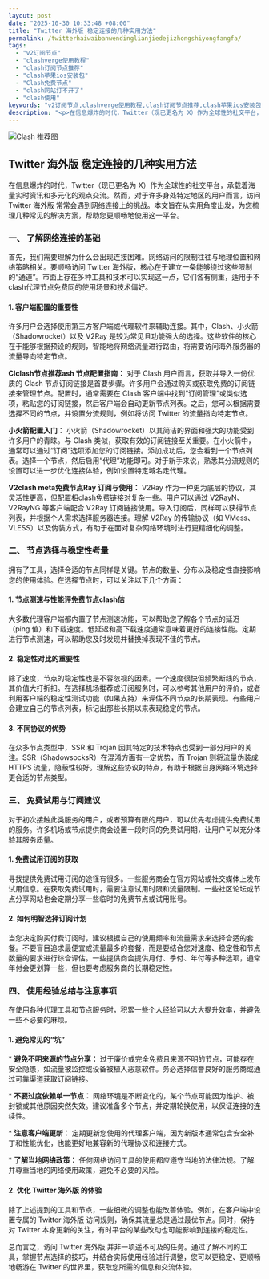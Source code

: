 ```yaml
---
layout: post
date: "2025-10-30 10:33:48 +08:00"
title: "Twitter 海外版 稳定连接的几种实用方法"
permalink: /twitterhaiwaibanwendinglianjiedejizhongshiyongfangfa/
tags:
  - "v2订阅节点"
  - "clashverge使用教程"
  - "clash订阅节点推荐"
  - "clash苹果ios安装包"
  - "Clash免费节点"
  - "clash网站打不开了"
  - "clash使用"
keywords: "v2订阅节点,clashverge使用教程,clash订阅节点推荐,clash苹果ios安装包,Clash免费节点,clash网站打不开了,clash使用"
description: "<p>在信息爆炸的时代，Twitter（现已更名为 X）作为全球性的社交平台，承载着海量实时资讯和多元化的观点交流。然而，对于许多身处特定地区的用户而言，访问 Twitter 海外版 常常会遇到网络连接上的挑战。本文旨在从实用角度出发，为您梳理几种常见的解决方案，帮助您更顺畅地使用这一平台。</p>"
---
```


![Clash 推荐图](https://clashjd.github.io/assets/img/付费小火箭机场推荐.png)

## Twitter 海外版 稳定连接的几种实用方法

<p>在信息爆炸的时代，Twitter（现已更名为 X）作为全球性的社交平台，承载着海量实时资讯和多元化的观点交流。然而，对于许多身处特定地区的用户而言，访问 Twitter 海外版 常常会遇到网络连接上的挑战。本文旨在从实用角度出发，为您梳理几种常见的解决方案，帮助您更顺畅地使用这一平台。</p>
<h3>一、 了解网络连接的基础</h3>
<p>首先，我们需要理解为什么会出现连接困难。网络访问的限制往往与地理位置和网络策略相关。要顺畅访问 Twitter 海外版，核心在于建立一条能够绕过这些限制的“通道”。市面上存在多种工具和技术可以实现这一点，它们各有侧重，适用于不clash代理节点免费同的使用场景和技术偏好。</p>
<h4>1. 客户端配置的重要性</h4>
<p>许多用户会选择使用第三方客户端或代理软件来辅助连接。其中，Clash、小火箭（Shadowrocket）以及 V2Ray 是较为常见且功能强大的选择。这些软件的核心在于能够根据预设的规则，智能地将网络流量进行路由，将需要访问海外服务器的流量导向特定节点。</p>
<p><strong>Clclash节点推荐ash 节点配置指南：</strong> 对于 Clash 用户而言，获取并导入一份优质的 Clash 节点订阅链接是首要步骤。许多用户会通过购买或获取免费的订阅链接来管理节点。配置时，通常需要在 Clash 客户端中找到“订阅管理”或类似选项，粘贴您的订阅链接，然后客户端会自动更新节点列表。之后，您可以根据需要选择不同的节点，并设置分流规则，例如将访问 Twitter 的流量指向特定节点。</p>
<p><strong>小火箭配置入门：</strong> 小火箭（Shadowrocket）以其简洁的界面和强大的功能受到许多用户的青睐。与 Clash 类似，获取有效的订阅链接至关重要。在小火箭中，通常可以通过“订阅”选项添加您的订阅链接。添加成功后，您会看到一个节点列表。选择一个节点，然后启用“代理”功能即可。对于新手来说，熟悉其分流规则的设置可以进一步优化连接体验，例如设置特定域名走代理。</p>
<p><strong>V2clash meta免费节点Ray 订阅与使用：</strong> V2Ray 作为一种更为底层的协议，其灵活性更高，但配置相clash免费链接对复杂一些。用户可以通过 V2RayN、V2RayNG 等客户端配合 V2Ray 订阅链接使用。导入订阅后，同样可以获得节点列表，并根据个人需求选择服务器连接。理解 V2Ray 的传输协议（如 VMess、VLESS）以及伪装方式，有助于在面对复杂网络环境时进行更精细化的调整。</p>
<h3>二、 节点选择与稳定性考量</h3>
<p>拥有了工具，选择合适的节点同样是关键。节点的数量、分布以及稳定性直接影响您的使用体验。在选择节点时，可以关注以下几个方面：</p>
<h4>1. 节点测速与性能评免费节点clash估</h4>
<p>大多数代理客户端都内置了节点测速功能，可以帮助您了解各个节点的延迟（ping 值）和下载速度。低延迟和高下载速度通常意味着更好的连接性能。定期进行节点测速，可以帮助您及时发现并替换掉表现不佳的节点。</p>
<h4>2. 稳定性对比的重要性</h4>
<p>除了速度，节点的稳定性也是不容忽视的因素。一个速度很快但频繁断线的节点，其价值大打折扣。在选择机场推荐或订阅服务时，可以参考其他用户的评价，或者利用客户端的稳定性测试功能（如果支持）来评估不同节点的长期表现。有些用户会建立自己的节点列表，标记出那些长期以来表现稳定的节点。</p>
<h4>3. 不同协议的优势</h4>
<p>在众多节点类型中，SSR 和 Trojan 因其特定的技术特点也受到一部分用户的关注。SSR（ShadowsocksR）在混淆方面有一定优势，而 Trojan 则将流量伪装成 HTTPS 流量，隐蔽性较好。理解这些协议的特点，有助于根据自身网络环境选择更合适的节点类型。</p>
<h3>三、 免费试用与订阅建议</h3>
<p>对于初次接触此类服务的用户，或者预算有限的用户，可以优先考虑提供免费试用的服务。许多机场或节点提供商会设置一段时间的免费试用期，让用户可以充分体验其服务质量。</p>
<h4>1. 免费试用订阅的获取</h4>
<p>寻找提供免费试用订阅的途径有很多。一些服务商会在官方网站或社交媒体上发布试用信息。在获取免费试用时，需要注意试用时限和流量限制。一些社区论坛或节点分享网站也会定期分享一些临时的免费节点或试用账号。</p>
<h4>2. 如何明智选择订阅计划</h4>
<p>当您决定购买付费订阅时，建议根据自己的使用频率和流量需求来选择合适的套餐。不要盲目追求最便宜或流量最多的套餐，而是要结合您对速度、稳定性和节点数量的要求进行综合评估。一些提供商会提供月付、季付、年付等多种选项，通常年付会更划算一些，但也要考虑服务商的长期稳定性。</p>
<h3>四、 使用经验总结与注意事项</h3>
<p>在使用各种代理工具和节点服务时，积累一些个人经验可以大大提升效率，并避免一些不必要的麻烦。</p>
<h4>1. 避免常见的“坑”</h4>
<p>*   <strong>避免不明来源的节点分享：</strong> 过于廉价或完全免费且来源不明的节点，可能存在安全隐患，如流量被监控或设备被植入恶意软件。务必选择信誉良好的服务商或通过可靠渠道获取订阅链接。</p>
<p>*   <strong>不要过度依赖单一节点：</strong> 网络环境是不断变化的，某个节点可能因为维护、被封锁或其他原因突然失效。建议准备多个节点，并定期轮换使用，以保证连接的连续性。</p>
<p>*   <strong>注意客户端更新：</strong> 定期更新您使用的代理客户端，因为新版本通常包含安全补丁和性能优化，也能更好地兼容新的代理协议和连接方式。</p>
<p>*   <strong>了解当地网络政策：</strong> 任何网络访问工具的使用都应遵守当地的法律法规。了解并尊重当地的网络使用政策，避免不必要的风险。</p>
<h4>2. 优化 Twitter 海外版 的体验</h4>
<p>除了上述提到的工具和节点，一些细微的调整也能改善体验。例如，在客户端中设置专属的 Twitter 海外版 访问规则，确保其流量总是通过最优节点。同时，保持对 Twitter 本身更新的关注，有时平台的某些改动也可能影响到连接的稳定性。</p>
<p>总而言之，访问 Twitter 海外版 并非一项遥不可及的任务。通过了解不同的工具，掌握节点选择的技巧，并结合实际使用经验进行调整，您可以更稳定、更顺畅地畅游在 Twitter 的世界里，获取您所需的信息和交流体验。</p>